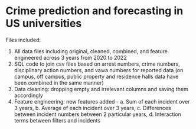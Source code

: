 # Crime prediction and forecasting in US universities

Files included: 
1. All data files including original, cleaned, combined, and feature engineered across 3 years from 2020 to 2022
2. SQL code to join csv files based on arrest numbers, crime numbers, disciplinary action numbers, and vawa numbers for reported data (on campus, off campus, public property and residence halls data have been combined in the same manner)
3. Data cleaning: dropping empty and irrelevant columns and saving them accordingly
4. Feature engineering: new features added - 
   a. Sum of each incident over 3 years,
   b. Average of each incident over 3 years,
   c. Differences between incident numbers between 2 particular years,
   d. Interaction terms between filters and incidents
